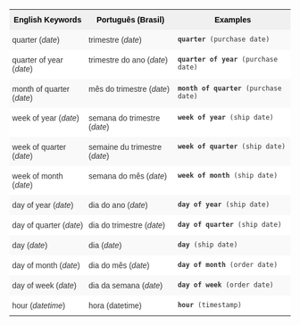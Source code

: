 <style type="text/css">
.tg  {border-collapse:collapse;border-spacing:0;border:none;border-color:#ccc;}
.tg td{font-family:Arial, sans-serif;font-size:14px;padding:10px 5px;border-style:solid;border-width:0px;overflow:hidden;word-break:normal;border-color:#ccc;color:#333;background-color:#fff;}
.tg th{font-family:Arial, sans-serif;font-size:14px;font-weight:normal;padding:10px 5px;border-style:solid;border-width:0px;overflow:hidden;word-break:normal;border-color:#ccc;color:#333;background-color:#f0f0f0;}
.tg .tg-31q5{background-color:#f0f0f0;color:#000;font-weight:bold;vertical-align:top}
.tg .tg-b7b8{background-color:#f9f9f9;vertical-align:top}
.tg .tg-yw4l{vertical-align:top}
</style>
<table class="tg">
  <tr>
    <th class="tg-31q5">English Keywords</th>
    <th class="tg-31q5">Português (Brasil)</th>
    <th class="tg-31q5">Examples</th>
  </tr>
  <tr>
    <td class="tg-b7b8">quarter (<em>date</em>)</td>
    <td class="tg-b7b8">trimestre (<em>date</em>)</td>
    <td class="tg-b7b8"><code><b>quarter</b> (purchase date)</code></td>
  </tr>
  <tr>
    <td class="tg-yw4l">quarter of year (<em>date</em>)</td>
    <td class="tg-yw4l">trimestre do ano (<em>date</em>)</td>
    <td class="tg-yw4l"><code><b>quarter of year</b> (purchase date)</code></td>
  </tr>
  <tr>
    <td class="tg-b7b8">month of quarter (<em>date</em>)</td>
    <td class="tg-b7b8">mês do trimestre (<em>date</em>)</td>
    <td class="tg-b7b8"><code><b>month of quarter</b> (purchase date)</code></td>
  </tr>
  <tr>
    <td class="tg-yw4l">week of year (<em>date</em>)</td>
    <td class="tg-yw4l">semana do trimestre (<em>date</em>)</td>
    <td class="tg-yw4l"><code><b>week of year</b> (ship date)</code></td>
  </tr>
  <tr>
    <td class="tg-b7b8">week of quarter (<em>date</em>)</td>
    <td class="tg-b7b8">semaine du trimestre (<em>date</em>)</td>
    <td class="tg-b7b8"><code><b>week of quarter</b> (ship date)</code></td>
  </tr>
  <tr>
    <td class="tg-yw4l">week of month (<em>date</em>)</td>
    <td class="tg-yw4l">semana do mês (<em>date</em>)</td>
    <td class="tg-yw4l"><code><b>week of month</b> (ship date)</code></td>
  </tr>
  <tr>
    <td class="tg-b7b8">day of year (<em>date</em>)</td>
    <td class="tg-b7b8">dia do ano (<em>date</em>)</td>
    <td class="tg-b7b8"><code><b>day of year</b> (ship date)</code></td>
  </tr>
  <tr>
    <td class="tg-yw4l">day of quarter (<em>date</em>)</td>
    <td class="tg-yw4l">dia do trimestre (<em>date</em>)</td>
    <td class="tg-yw4l"><code><b>day of quarter</b> (ship date)</code></td>
  </tr>
  <tr>
    <td class="tg-b7b8">day (<em>date</em>)</td>
    <td class="tg-b7b8">dia (<em>date</em>)</td>
    <td class="tg-b7b8"><code><b>day</b> (ship date)</code></td>
  </tr>
  <tr>
    <td class="tg-yw4l">day of month (<em>date</em>)</td>
    <td class="tg-yw4l">dia do mês (<em>date</em>)</td>
    <td class="tg-yw4l"><code><b>day of month</b> (order date)</code></td>
  </tr>
  <tr>
    <td class="tg-b7b8">day of week (<em>date</em>)</td>
    <td class="tg-b7b8">dia da semana (<em>date</em>)</td>
    <td class="tg-b7b8"><code><b>day of week</b> (order date)</code></td>
  </tr>
  <tr>
    <td class="tg-yw4l">hour (<em>datetime</em>)</td>
    <td class="tg-yw4l">hora (datetime)</td>
    <td class="tg-yw4l"><code><b>hour</b> (timestamp)</code></td>
  </tr>
</table>
